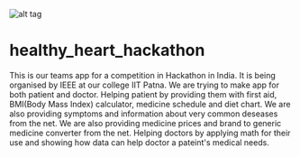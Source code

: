 ![alt tag](https://raw.githubusercontent.com/taeven/healthy_heart_hackathon/blob/master/app/src/main/res/drawable/newlogo.png)
# healthy_heart_hackathon
This is our teams app for a competition in Hackathon in India.
It is being organised by IEEE at our college IIT Patna.
We are trying to make app for both patient and doctor.
Helping patient by providing them with first aid, BMI(Body Mass Index) calculator, medicine schedule and diet chart.
We are also providing symptoms and information about very common deseases from the net.
We are also providing medicine prices and brand to generic medicine converter from the net.
Helping doctors by applying math for their use and showing how data can help doctor a pateint's medical needs.
